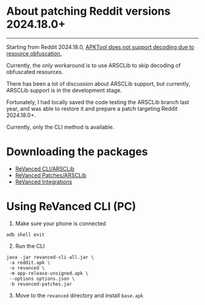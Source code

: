 # About patching Reddit versions 2024.18.0+
---

Starting from Reddit 2024.18.0, [APKTool does not support decoding due to resource obfuscation.](https://github.com/ReVanced/revanced-patches/issues/3099)

Currently, the only workaround is to use ARSCLib to skip decoding of obfuscated resources.

There has been a lot of discussion about ARSCLib support, but currently, ARSCLib support is in the development stage.

Fortunately, I had locally saved the code testing the ARSCLib branch last year, and was able to restore it and prepare a patch targeting Reddit 2024.18.0+.

Currently, only the CLI method is available.

Downloading the packages
==
- [ReVanced CLI/ARSCLib](https://github.com/inotia00/revanced-cli/releases/tag/v2.21.2-arsclib)
- [ReVanced Patches/ARSCLib](https://github.com/inotia00/revanced-patches/releases/tag/v2.174.0-arsclib)
- [ReVanced Integrations](https://github.com/inotia00/revanced-integrations/releases/latest)

Using ReVanced CLI (PC)
==
1. Make sure your phone is connected

```
adb shell exit
```

2. Run the CLI
```
java -jar revanced-cli-all.jar \
 -a reddit.apk \
 -o revanced \
 -m app-release-unsigned.apk \
 --options options.json \
 -b revanced-patches.jar
```

3. Move to the `revanced` directory and install `base.apk`
